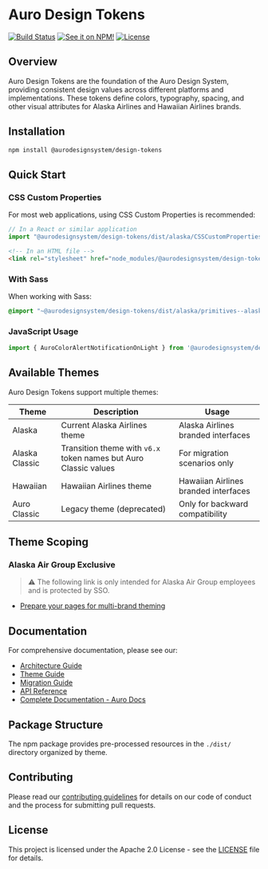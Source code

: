 # Auro Design Tokens

[![Build Status](https://img.shields.io/github/actions/workflow/status/AlaskaAirlines/AuroDesignTokens/testPublish.yml?branch=master&style=for-the-badge)](https://github.com/AlaskaAirlines/AuroDesignTokens/actions/workflows/testPublish.yml)
[![See it on NPM!](https://img.shields.io/npm/v/@aurodesignsystem/design-tokens.svg?style=for-the-badge&color=orange)](https://www.npmjs.com/package/@aurodesignsystem/design-tokens)
[![License](https://img.shields.io/npm/l/@aurodesignsystem/design-tokens.svg?color=blue&style=for-the-badge)](https://www.apache.org/licenses/LICENSE-2.0)

## Overview

Auro Design Tokens are the foundation of the Auro Design System, providing consistent design values across different platforms and implementations. These tokens define colors, typography, spacing, and other visual attributes for Alaska Airlines and Hawaiian Airlines brands.

## Installation

```bash
npm install @aurodesignsystem/design-tokens
```

## Quick Start

### CSS Custom Properties

For most web applications, using CSS Custom Properties is recommended:

```js
// In a React or similar application
import "@aurodesignsystem/design-tokens/dist/alaska/CSSCustomProperties--alaska.css"
```

```html
<!-- In an HTML file -->
<link rel="stylesheet" href="node_modules/@aurodesignsystem/design-tokens/dist/alaska/CSSCustomProperties--alaska.css">
```

### With Sass

When working with Sass:

```scss
@import "~@aurodesignsystem/design-tokens/dist/alaska/primitives--alaska.scss";
```

### JavaScript Usage

```js
import { AuroColorAlertNotificationOnLight } from '@aurodesignsystem/design-tokens/dist/auro-classic/JSVariables--color.js';
```

## Available Themes

Auro Design Tokens support multiple themes:

| Theme | Description | Usage |
|-------|-------------|-------|
| Alaska | Current Alaska Airlines theme | Alaska Airlines branded interfaces |
| Alaska Classic | Transition theme with `v6.x` token names but Auro Classic values | For migration scenarios only |
| Hawaiian | Hawaiian Airlines theme | Hawaiian Airlines branded interfaces |
| Auro Classic | Legacy theme (deprecated) | Only for backward compatibility |

## Theme Scoping

### Alaska Air Group Exclusive

> ⚠️ The following link is only intended for Alaska Air Group employees and is protected by SSO.

- [Prepare your pages for multi-brand theming](https://wiki.devtools.teamaag.com/guides/multibrand)

## Documentation

For comprehensive documentation, please see our:

- [Architecture Guide](https://auro.alaskaair.com/getting-started/developers/design-tokens/docs/architecture)
- [Theme Guide](https://auro.alaskaair.com/getting-started/developers/design-tokens/docs/themes)
- [Migration Guide](https://auro.alaskaair.com/getting-started/developers/design-tokens/docs/migration)
- [API Reference](https://auro.alaskaair.com/getting-started/developers/design-tokens/docs/api-reference)
- [Complete Documentation - Auro Docs](https://auro.alaskaair.com/getting-started/developers/design-tokens)

## Package Structure

The npm package provides pre-processed resources in the `./dist/` directory organized by theme.

## Contributing

Please read our [contributing guidelines](.github/CONTRIBUTING.md) for details on our code of conduct and the process for submitting pull requests.

## License

This project is licensed under the Apache 2.0 License - see the [LICENSE](./LICENSE) file for details.
